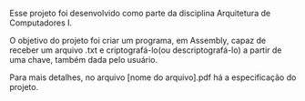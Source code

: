 Esse projeto foi desenvolvido como parte da disciplina Arquitetura de Computadores I. 

O objetivo do projeto foi criar um programa, em Assembly, capaz de receber um arquivo .txt e criptografá-lo(ou descriptografá-lo) a partir de uma chave, também dada pelo usuário.

Para mais detalhes, no arquivo [nome do arquivo].pdf há a especificação do projeto.
